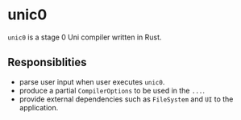 # unic0

`unic0` is a stage 0 Uni compiler written in Rust.

## Responsiblities

- parse user input when user executes `unic0`.
- produce a partial `CompilerOptions` to be used in the `...`.
- provide external dependencies such as `FileSystem` and `UI` to the application.
